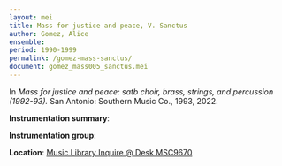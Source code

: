 ```yaml
---
layout: mei
title: Mass for justice and peace, V. Sanctus
author: Gomez, Alice
ensemble:
period: 1990-1999
permalink: /gomez-mass-sanctus/
document: gomez_mass005_sanctus.mei
---
```


In *Mass for justice and peace: satb choir, brass, strings, and percussion (1992-93).* San Antonio: Southern Music Co., 1993, 2022.

**Instrumentation summary**: 

**Instrumentation group**:

**Location**: <a href="https://tufts.primo.exlibrisgroup.com/permalink/01TUN_INST/1kc9gia/alma991018726335203851" target="_blank">Music Library Inquire @ Desk MSC9670</a>